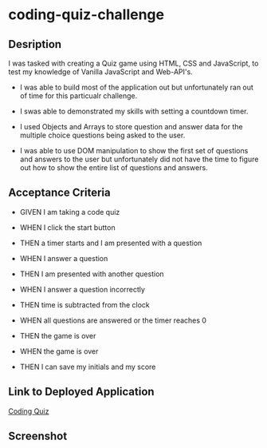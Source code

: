 # coding-quiz-challenge

## Desription 

I was tasked with creating a Quiz game using HTML, CSS and JavaScript, to test my knowledge of Vanilla JavaScript and Web-API's.

- I was able to build most of the application out but unfortunately ran out of time for this particualr challenge. 

- I swas able to demonstrated my skills with setting a countdown timer.

- I used Objects and Arrays to store question and answer data for the multiple choice questions being asked to the user.

- I was able to use DOM manipulation to show the first set of questions and answers to the user but unfortunately did not have the time to figure out how to show the entire list of questions and answers. 

## Acceptance Criteria 

- GIVEN I am taking a code quiz

- WHEN I click the start button

- THEN a timer starts and I am presented with a question

- WHEN I answer a question

- THEN I am presented with another question

- WHEN I answer a question incorrectly

- THEN time is subtracted from the clock 

- WHEN all questions are answered or the timer reaches 0

- THEN the game is over

- WHEN the game is over

- THEN I can save my initials and my score

## Link to Deployed Application

[Coding Quiz](https://lunafish01.github.io/coding-quiz-challenge/)

## Screenshot 

